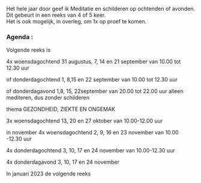Het hele jaar door geef ik Meditatie en schilderen op ochtenden of avonden. Dit gebeurt in een reeks van 4 of 5 keer.  
Het is ook mogelijk, in overleg,  om 1x op proef te komen.  



### Agenda  :  
  
 
Volgende reeks is

4x woensdagochtend 31 augustus, 7, 14 en 21 september
van 10.00 tot 12.30 uur

of donderdagochtend 1, 8,15 en 22 september
van 10.00 tot 12.30 uur

of donderdagavond 1,8, 15, 22september 
van 20.00 tot 22.00 uur
alleen mediteren, dus zonder schilderen




thema GEZONDHEID, ZIEKTE EN ONGEMAK 

3x woensdagochtend 13, 20 en 27 oktober
van 10.00-12.00 uur



in november
4x woensdagochtend 2, 9, 16 en 23 november
van 10.00 -12.30 uur

4x donderdagochtend 3, 10, 17 en 24 november
van 10.00-12.30 uur

4x donderdagavond 3, 10, 17 en 24 november




In januari 2023 de volgende reeks




    

  
         
   




